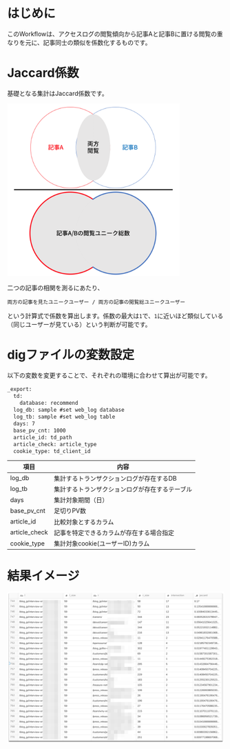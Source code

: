 # はじめに
  
このWorkflowは、アクセスログの閲覧傾向から記事Aと記事Bに置ける閲覧の重なりを元に、記事同士の類似を係数化するものです。
  
# Jaccard係数
  
基礎となる集計はJaccard係数です。
  
<img src="https://github.com/tsukaharakazuki/image/blob/master/jaccard_1.png"
 alt="Jaccard" title="Jaccard" width="400" height="400" />
  
二つの記事の相関を測るにあたり、
  
`両方の記事を見たユニークユーザー / 両方の記事の閲覧総ユニークユーザー`
  
という計算式で係数を算出します。係数の最大は`1`で、`1`に近いほど類似している（同じユーザーが見ている）という判断が可能です。
　　
# digファイルの変数設定
  
以下の変数を変更することで、それぞれの環境に合わせて算出が可能です。
  
```
_export:
  td:
    database: recommend
  log_db: sample #set web_log database
  log_tb: sample #set web_log table
  days: 7
  base_pv_cnt: 1000
  article_id: td_path
  article_check: article_type
  cookie_type: td_client_id
```
  
|項目           |内容                               |
|--------------|-----------------------------------|
|log_db        |集計するトランザクションログが存在するDB    |
|log_tb        |集計するトランザクションログが存在するテーブル|
|days          |集計対象期間（日）                     |
|base_pv_cnt   |足切りPV数                          |
|article_id    |比較対象とするカラム                   |
|article_check |記事を特定できるカラムが存在する場合指定   |
|cookie_type   |集計対象cookie(ユーザーID)カラム       |

# 結果イメージ
  
<img src="https://github.com/tsukaharakazuki/image/blob/master/jaccard_2.png"
 alt="Jaccard2" title="Jaccard" width="800" />
